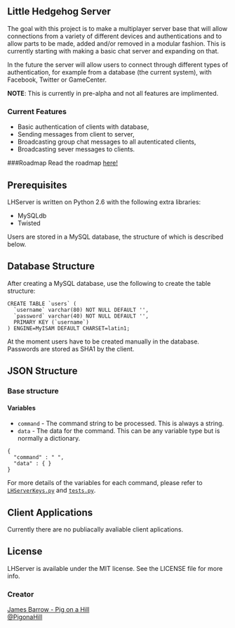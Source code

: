 ## Little Hedgehog Server

The goal with this project is to make a multiplayer server base that will allow connections from a variety of different devices and authentications and to allow parts to be made, added and/or removed in a modular fashion. This is currently starting with making a basic chat server and expanding on that.

In the future the server will allow users to connect through different types of authentication, for example from a database (the current system), with Facebook, Twitter or GameCenter.

**NOTE**: This is currently in pre-alpha and not all features are implimented.

### Current Features
- Basic authentication of clients with database,  
- Sending messages from client to server,  
- Broadcasting group chat messages to all autenticated clients,  
- Broadcasting sever messages to clients.  

###Roadmap
Read the roadmap [here!](https://github.com/Baza207/LHServer/blob/master/ROADMAP.md)

## Prerequisites

LHServer is written on Python 2.6 with the following extra libraries:

- MySQLdb  
- Twisted

Users are stored in a MySQL database, the structure of which is described below.

## Database Structure

After creating a MySQL database, use the following to create the table structure:

```
CREATE TABLE `users` (
  `username` varchar(80) NOT NULL DEFAULT '',
  `password` varchar(40) NOT NULL DEFAULT '',
  PRIMARY KEY (`username`)
) ENGINE=MyISAM DEFAULT CHARSET=latin1;
```

At the moment users have to be created manually in the database. Passwords are stored as SHA1 by the client.

## JSON Structure

### Base structure
#### Variables
- `command` -  The command string to be processed. This is always a string.
- `data` -		The data for the command. This can be any variable type but is normally a dictionary.


```
{
  "command" : " ",
  "data" : { }
}
```

For more details of the variables for each command, please refer to [`LHServerKeys.py`](https://github.com/Baza207/LHServer/blob/master/src/LHServerKeys.py) and [`tests.py`](https://github.com/Baza207/LHServer/blob/master/src/tests.py).

## Client Applications

Currently there are no publiacally avaliable client aplications.

## License

LHServer is available under the MIT license. See the LICENSE file for more info.

### Creator

[James Barrow - Pig on a Hill](http://pigonahill.com)  
[@PigonaHill](https://twitter.com/PigonaHill)
